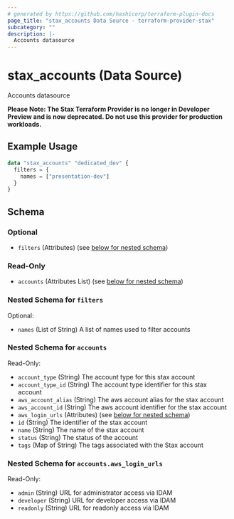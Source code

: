 ```yaml
---
# generated by https://github.com/hashicorp/terraform-plugin-docs
page_title: "stax_accounts Data Source - terraform-provider-stax"
subcategory: ""
description: |-
  Accounts datasource
---
```


# stax_accounts (Data Source)

Accounts datasource

**Please Note: The Stax Terraform Provider is no longer in Developer Preview and is now deprecated. Do not use this provider for production workloads.**

## Example Usage

```terraform
data "stax_accounts" "dedicated_dev" {
  filters = {
    names = ["presentation-dev"]
  }
}
```

<!-- schema generated by tfplugindocs -->
## Schema

### Optional

- `filters` (Attributes) (see [below for nested schema](#nestedatt--filters))

### Read-Only

- `accounts` (Attributes List) (see [below for nested schema](#nestedatt--accounts))

<a id="nestedatt--filters"></a>
### Nested Schema for `filters`

Optional:

- `names` (List of String) A list of names used to filter accounts


<a id="nestedatt--accounts"></a>
### Nested Schema for `accounts`

Read-Only:

- `account_type` (String) The account type for this stax account
- `account_type_id` (String) The account type identifier for this stax account
- `aws_account_alias` (String) The aws account alias for the stax account
- `aws_account_id` (String) The aws account identifier for the stax account
- `aws_login_urls` (Attributes) (see [below for nested schema](#nestedatt--accounts--aws_login_urls))
- `id` (String) The identifier of the stax account
- `name` (String) The name of the stax account
- `status` (String) The status of the account
- `tags` (Map of String) The tags associated with the Stax account

<a id="nestedatt--accounts--aws_login_urls"></a>
### Nested Schema for `accounts.aws_login_urls`

Read-Only:

- `admin` (String) URL for administrator access via IDAM
- `developer` (String) URL for developer access via IDAM
- `readonly` (String) URL for readonly access via IDAM
